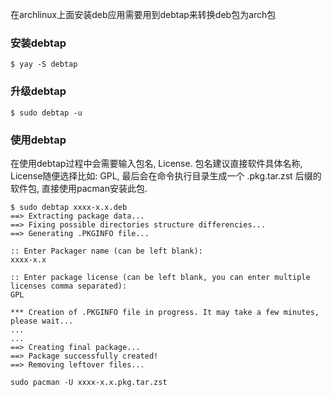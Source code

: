 在archlinux上面安装deb应用需要用到debtap来转换deb包为arch包

### 安装debtap

```
$ yay -S debtap
```

### 升级debtap

```
$ sudo debtap -u
```

### 使用debtap

在使用debtap过程中会需要输入包名, License. 包名建议直接软件具体名称, License随便选择比如: GPL, 最后会在命令执行目录生成一个 .pkg.tar.zst 后缀的软件包, 直接使用pacman安装此包.

```
$ sudo debtap xxxx-x.x.deb
==> Extracting package data...
==> Fixing possible directories structure differencies...
==> Generating .PKGINFO file...

:: Enter Packager name (can be left blank):
xxxx-x.x

:: Enter package license (can be left blank, you can enter multiple licenses comma separated):
GPL

*** Creation of .PKGINFO file in progress. It may take a few minutes, please wait...
...
...
==> Creating final package...
==> Package successfully created!
==> Removing leftover files...

sudo pacman -U xxxx-x.x.pkg.tar.zst 

```